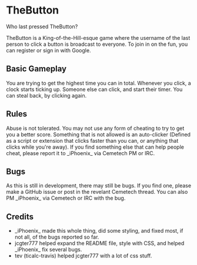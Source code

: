 # TheButton
Who last pressed TheButton?

TheButton is a King-of-the-Hill-esque game where the username of the last person to click a button is broadcast to everyone. To join in on the fun, you can register or sign in with Google.

## Basic Gameplay
You are trying to get the highest time you can in total. Whenever you click, a clock starts ticking up. Someone else can click, and start their timer. You can steal back, by clicking again. 

## Rules
Abuse is not tolerated. You may not use any form of cheating to try to get you a better score. Something that is not allowed is an auto-clicker (Defined as a script or extension that clicks faster than you can, or anything that clicks while you're away). If you find something else that can help people cheat, please report it to \_iPhoenix\_ via Cemetech PM or IRC. 

## Bugs
As this is still in development, there may still be bugs. If you find one, please make a GitHub issue or post in the revelant Cemetech thread. You can also PM \_iPhoenix\_ via Cemetech or IRC with the bug. 
## Credits
- \_iPhoenix\_ made this whole thing, did some styling, and fixed most, if not all, of the bugs reported so far. 
- jcgter777 helped expand the README file, style with CSS, and helped \_iPhoenix\_ fix several bugs.
- tev (ticalc-travis) helped jcgter777 with a lot of css stuff. 
